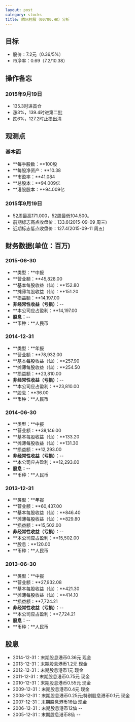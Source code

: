 ```yaml
---
layout: post
category: stocks
title: 腾讯控股（00700.HK）分析
---
```


## 目标 ##

- 股价：7.2元（0.36/5%）
- 市净率：0.69（7.2/10.38）

## 操作备忘 ##

### 2015年9月19日 ###

- 135.3时进首仓
- 涨3%，139.4时进第二批
- 跌6%，127.2时止损出清

## 观测点 ##

### 基本面 ###

- **每手股数：**100股
- **每股净资产：**10.38
- **市盈率：**41.084
- **总股本：**94.009亿
- **港股股本：**94.009亿

### 2015年9月19日 ###

- 52周最高171.000，52周最低104.500。
- 前期标志高点收盘价：133.6(2015-09-09 周三)
- 近期标志低点收盘价：127.4(2015-09-11 周五)

## 财务数据(单位：百万) ##

### 2015-06-30 ###

- **类型：**中报
- **营业额：**45,828.00
- **基本每股收益（仙）：**152.80
- **摊薄每股收益（仙）：**151.20
- **损益额：**14,197.00
- **非经常性收益（亏损）：**--
- **本公司应占盈利：**14,197.00
- **股息：**--
- **币种：**人民币

### 2014-12-31 ###

- **类型：**年报
- **营业额：**78,932.00
- **基本每股收益（仙）：**257.90
- **摊薄每股收益（仙）：**254.50
- **损益额：**23,810.00
- **非经常性收益（亏损）：**--
- **本公司应占盈利：**23,810.00
- **股息：**36.00
- **币种：**人民币

### 2014-06-30 ###

- **类型：**中报
- **营业额：**38,146.00
- **基本每股收益（仙）：**133.20
- **摊薄每股收益（仙）：**131.30
- **损益额：**12,293.00
- **非经常性收益（亏损）：**--
- **本公司应占盈利：**12,293.00
- **股息：**--
- **币种：**人民币

### 2013-12-31 ###

- **类型：**年报
- **营业额：**60,437.00
- **基本每股收益（仙）：**846.40
- **摊薄每股收益（仙）：**829.80
- **损益额：**15,502.00
- **非经常性收益（亏损）：**--
- **本公司应占盈利：**15,502.00
- **股息：**120.00
- **币种：**人民币

### 2013-06-30 ###

- **类型：**中报
- **营业额：**27,932.08
- **基本每股收益（仙）：**421.30
- **摊薄每股收益（仙）：**414.10
- **损益额：**7,724.21
- **非经常性收益（亏损）：**--
- **本公司应占盈利：**7,724.21
- **股息：**--
- **币种：**人民币

## 股息 ##

- 2014-12-31：末期股息港币0.36元 现金
- 2013-12-31：末期股息港币1.2元 现金
- 2012-12-31：末期股息港币1元 现金
- 2011-12-31：末期股息港币0.75元 现金
- 2010-12-31：末期股息港币0.55元 现金
- 2009-12-31：末期股息港币0.4元	现金
- 2008-12-31：末期股息港币0.25元;特别股息港币0.1元 现金
- 2007-12-31：末期股息港币16仙 现金
- 2006-12-31：末期股息港币12仙 --
- 2005-12-31：末期股息港币8仙 --
